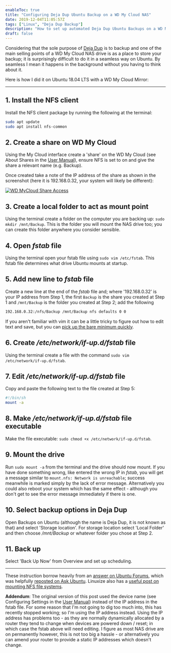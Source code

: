```yaml
---
enableToc: true
title: "Configuring Deja Dup Ubuntu Backup on a WD My Cloud NAS"
date: 2019-12-04T11:05:57Z
tags: ["Linux", "Deja Dup Backup"]
description: "How to set up automated Deja Dup Ubuntu Backups on a WD My Cloud NAS"
draft: false
---
```


Considering that the sole purpose of [Deja Dup](https://wiki.gnome.org/Apps/DejaDup) is to backup and one of the main selling points of a WD My Cloud NAS drive is as a place to store your backup; it is surprisingly difficult to do it in a seamless way on Ubuntu.  By seamless I mean it happens in the background without you having to think about it.

Here is how I did it on Ubuntu 18.04 LTS with a WD My Cloud Mirror:

---
## 1. Install the NFS client

Install the NFS client package by running the following at the terminal:

```bash
sudo apt update
sudo apt install nfs-common
```

## 2. Create a share on WD My Cloud  

Using the My Cloud interface create a 'share' on the WD My Cloud (see About Shares in the [User Manual](https://products.wdc.com/library/UM/ENG/4779-705145.pdf)), ensure NFS is set to on and give the share a relevant name (e.g. Backup).

Once created take a note of the IP address of the share as shown in the screenshot (here it is 192.168.0.32, your system will likely be different):

[![WD MyCloud Share Access](https://www.preciouschicken.com/blog/images/share_access.png)](https://www.preciouschicken.com/blog/images/share_access.png.png)

## 3. Create a local folder to act as mount point

Using the terminal create a folder on the computer you are backing up: `sudo mkdir /mnt/Backup`.  This is the folder you will mount the NAS drive too; you can create this folder anywhere you consider sensible.

## 4. Open *fstab* file 

Using the terminal open your fstab file using `sudo vim /etc/fstab`. This fstab file determines what drive Ubuntu mounts at startup.

## 5.  Add new line to *fstab* file

Create a new line at the end of the *fstab* file and; where '192.168.0.32' is your IP address from Step 1, the first `Backup` is the share you created at Step 1 and `/mnt/Backup` is the folder you created at Step 2; add the following 

```bash
192.168.0.32:/nfs/Backup /mnt/Backup nfs defaults 0 0
```

If you aren't familiar with vim it can be a little tricky to figure out how to edit text and save, but you can [pick up the bare minimum quickly](https://yos.io/2013/07/10/learn-vim-in-5-minutes/).

## 6.  Create */etc/network/if-up.d/fstab* file  

Using the terminal create a file with the command `sudo vim /etc/network/if-up.d/fstab`.

## 7.  Edit */etc/network/if-up.d/fstab* file

Copy and paste the following text to the file created at Step 5:

```bash
#!/bin/sh
mount -a
```

## 8.  Make */etc/network/if-up.d/fstab* file executable

Make the file executable: `sudo chmod +x /etc/network/if-up.d/fstab`.

## 9.  Mount the drive  

Run `sudo mount -a` from the terminal and the drive should now mount.  If you have done something wrong, like entered the wrong IP in *fstab*, you will get a message similar to `mount.nfs: Network is unreachable`; success meanwhile is marked simply by the lack of error message.  Alternatively you could also reboot your system which has the same effect - although you don't get to see the error message immediately if there is one.

## 10.  Select backup options in Deja Dup

Open Backups on Ubuntu (although the name is Deja Dup, it is not known as that) and select 'Storage location'.  For storage location select 'Local Folder' and then choose */mnt/Backup* or whatever folder you chose at Step 2.

## 11.  Back up  

Select 'Back Up Now' from Overview and set up scheduling.

---

These instruction borrow heavily from an [answer on Ubuntu Forums](https://ubuntuforums.org/showthread.php?t=2392742&p=13795542#post13795542), which was helpfully [reposted on Ask Ubuntu](https://askubuntu.com/a/1153732).  Linuxize also has a [useful post on mounting NFS file systems](https://linuxize.com/post/how-to-mount-an-nfs-share-in-linux/).

**Addendum**: The original version of this post used the device name (see Configuring Settings in the [User Manual](https://products.wdc.com/library/UM/ENG/4779-705145.pdf)) instead of the IP address in the fstab file.  For some reason that I'm not going to dig too much into, this has recently stopped working; so I'm using the IP address instead.  Using the IP address has problems too - as they are normally dynamically allocated by a router they tend to change when devices are powered down / reset; in which case the fstab above will need editing.  I figure as most NAS drive are on permanently however, this is not too big a hassle - or alternatively you can amend your router to provide a static IP addresses which doesn't change.

